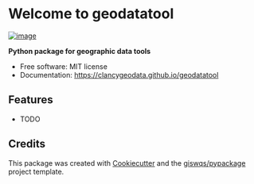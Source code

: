 # Welcome to geodatatool


[![image](https://img.shields.io/pypi/v/geodatatool.svg)](https://pypi.python.org/pypi/geodatatool)


**Python package for geographic data tools**


-   Free software: MIT license
-   Documentation: <https://clancygeodata.github.io/geodatatool>
    

## Features

-   TODO

## Credits

This package was created with [Cookiecutter](https://github.com/cookiecutter/cookiecutter) and the [giswqs/pypackage](https://github.com/giswqs/pypackage) project template.
